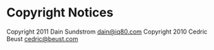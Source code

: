 Copyright Notices
=================

Copyright 2011 Dain Sundstrom <dain@iq80.com>
Copyright 2010 Cedric Beust <cedric@beust.com>

